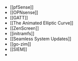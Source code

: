 - [[pfSense]]
- [[OPNsense]]
- [[GATT]]
- [[The Animated Elliptic Curve]]
- [[ZenScreen]]
- [[initramfs]]
- [[Seamless System Updates]]
- [[go-zim]]
- [[SIEM]]
-
